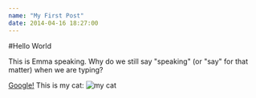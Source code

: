 ```yaml
---
name: "My First Post"
date: 2014-04-16 18:27:00
---
```


#Hello World

This is Emma speaking. Why do we still say "speaking" (or "say" for that matter) when we are typing?

[Google!](http://google.com)
This is my cat: 
![my cat](http://placekitten.com/300/300)